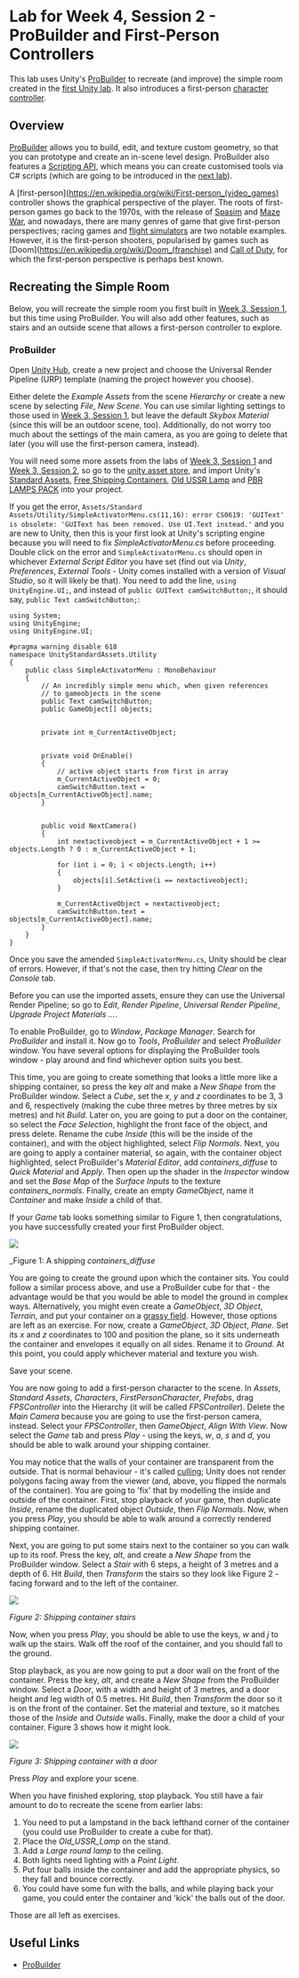 # Lab for Week 4, Session 2 - ProBuilder and First-Person Controllers

This lab uses Unity's [ProBuilder](https://unity3d.com/unity/features/worldbuilding/probuilder) to recreate (and improve) the simple room created in the [first Unity lab](./week3Session1.md). It also introduces a first-person [character controller](https://docs.unity3d.com/Manual/class-CharacterController.html).

## Overview

[ProBuilder](https://unity3d.com/unity/features/worldbuilding/probuilder) allows you to build, edit, and texture custom geometry, so that you can prototype and create an in-scene level design. ProBuilder also features a [Scripting API](https://docs.unity3d.com/Packages/com.unity.probuilder@4.2/manual/api.html), which means you can create customised tools via C# scripts (which are going to be introduced in the [next lab](week5Session1.md)).

A [first-person](https://en.wikipedia.org/wiki/First-person_(video_games) controller shows the graphical perspective of the player. The roots of first-person games go back to the 1970s, with the release of [Spasim](https://en.wikipedia.org/wiki/Spasim) and [Maze War](https://en.wikipedia.org/wiki/Maze_War), and nowadays, there are many genres of game that give first-person perspectives; racing games and [flight simulators](https://en.wikipedia.org/wiki/Amateur_flight_simulation#Flight_simulators) are two notable examples.  However, it is the first-person shooters, popularised by games such as [Doom](https://en.wikipedia.org/wiki/Doom_(franchise) and [Call of Duty](https://en.wikipedia.org/wiki/Call_of_Duty), for which the first-person perspective is perhaps best known.

## Recreating the Simple Room

Below, you will recreate the simple room you first built in [Week 3, Session 1](https://github.com/glowkeeper/P3D/blob/week3/docs/labs/week3Session1.md), but this time using ProBuilder. You will also add other features, such as stairs and an outside scene that allows a first-person controller to explore.

### ProBuilder

Open [Unity Hub](https://docs.unity3d.com/Manual/GettingStartedUnityHub.html), create a new project and choose the Universal Render Pipeline (URP) template (naming the project however you choose).

Either delete the _Example Assets_ from the scene _Hierarchy_ or create a new scene by selecting _File_, _New Scene_. You can use similar lighting settings to those used in [Week 3, Session 1](https://github.com/glowkeeper/P3D/blob/week3/docs/labs/week3Session1.md), but leave the default _Skybox Material_ (since this will be an outdoor scene, too). Additionally, do not worry too much about the settings of the main camera, as you are going to delete that later (you will use the first-person camera, instead).

You will need some more assets from the labs of [Week 3, Session 1](https://github.com/glowkeeper/P3D/blob/week3/docs/labs/week3Session1.md) and [Week 3, Session 2](https://github.com/glowkeeper/P3D/blob/week3/docs/labs/week3Session2.md), so go to the [unity asset store](https://assetstore.unity.com/), and import Unity's [Standard Assets](https://assetstore.unity.com/packages/essentials/asset-packs/standard-assets-for-unity-2018-4-32351), [Free Shipping Containers](https://assetstore.unity.com/packages/3d/environments/industrial/free-shipping-containers-18315), [Old USSR Lamp](https://assetstore.unity.com/packages/3d/props/electronics/old-ussr-lamp-110400) and [PBR LAMPS PACK](https://assetstore.unity.com/packages/3d/props/interior/free-pbr-lamps-70181) into your project.

If you get the error, `Assets/Standard Assets/Utility/SimpleActivatorMenu.cs(11,16): error CS0619: 'GUIText' is obsolete: 'GUIText has been removed. Use UI.Text instead.'` and you are new to Unity, then this is your first look at Unity's scripting engine because you will need to fix _SimpleActivatorMenu.cs_ before proceeding. Double click on the error and `SimpleActivatorMenu.cs` should open in whichever _External Script Editor_ you have set (find out via _Unity_, _Preferences_, _External Tools_ - Unity comes installed with a version of _Visual Studio_, so it will likely be that). You need to add the line, `using UnityEngine.UI;`, and instead of `public GUIText camSwitchButton;`, it should say, `public Text camSwitchButton;`:

```
using System;
using UnityEngine;
using UnityEngine.UI;

#pragma warning disable 618
namespace UnityStandardAssets.Utility
{
    public class SimpleActivatorMenu : MonoBehaviour
    {
        // An incredibly simple menu which, when given references
        // to gameobjects in the scene
        public Text camSwitchButton;
        public GameObject[] objects;


        private int m_CurrentActiveObject;


        private void OnEnable()
        {
            // active object starts from first in array
            m_CurrentActiveObject = 0;
            camSwitchButton.text = objects[m_CurrentActiveObject].name;
        }


        public void NextCamera()
        {
            int nextactiveobject = m_CurrentActiveObject + 1 >= objects.Length ? 0 : m_CurrentActiveObject + 1;

            for (int i = 0; i < objects.Length; i++)
            {
                objects[i].SetActive(i == nextactiveobject);
            }

            m_CurrentActiveObject = nextactiveobject;
            camSwitchButton.text = objects[m_CurrentActiveObject].name;
        }
    }
}
```

Once you save the amended `SimpleActivatorMenu.cs`, Unity should be clear of errors. However, if that's not the case, then try hitting _Clear_ on the _Console_ tab.

Before you can use the imported assets, ensure they can use the Universal Render Pipeline; so go to _Edit_, _Render Pipeline_, _Universal Render Pipeline_, _Upgrade Project Materials ..._.

To enable ProBuilder, go to _Window_, _Package Manager_. Search for _ProBuilder_ and install it. Now go to _Tools_, _ProBuilder_ and select _ProBuilder_ window. You have several options for displaying the ProBuilder tools window - play around and find whichever option suits you best.

This time, you are going to create something that looks a little more like a shipping container, so press the key _alt_ and make a _New Shape_ from the ProBuilder window. Select a _Cube_, set the _x_, _y_ and _z_ coordinates to be 3, 3 and 6, respectively (making the cube three metres by three metres by six metres) and hit _Build_. Later on, you are going to put a door on the container, so select the _Face Selection_, highlight the front face of the object, and press delete. Rename the cube _Inside_ (this will be the inside of the container), and with the object highlighted, select _Flip Normals_. Next, you are going to apply a container material, so again, with the container object highlighted, select ProBuilder's _Material Editor_, add _containers_diffuse_ to _Quick Material_ and _Apply_. Then open up the shader in the _Inspector_ window and set the _Base Map_ of the _Surface Inputs_ to the texture _containers_normals_. Finally, create an empty _GameObject_, name it _Container_ and make _Inside_ a child of that.

If your _Game_ tab looks something similar to Figure 1, then congratulations, you have successfully created your first ProBuilder object.

![](./images/shippingContainer.png)

_Figure 1: A shipping _containers_diffuse_

You are going to create the ground upon which the container sits. You could follow a similar process above, and use a ProBuilder cube for that - the advantage would be that you would be able to model the ground in complex ways. Alternatively, you might even create a _GameObject_, _3D Object_, _Terrain_, and put your container on a [grassy field](https://docs.unity3d.com/Manual/terrain-Grass.html). However, those options are left as an exercise. For now, create a _GameObject_, _3D Object_, _Plane_. Set its _x_ and _z_ coordinates to 100 and position the plane, so it sits underneath the container and envelopes it equally on all sides. Rename it to _Ground_. At this point, you could apply whichever material and texture you wish.

Save your scene.

You are now going to add a first-person character to the scene. In _Assets_, _Standard Assets_, _Characters_, _FirstPersonCharacter_, _Prefabs_, drag _FPSController_ into the Hierarchy (it will be called _FPSController_). Delete the _Main Camera_ because you are going to use the first-person camera, instead. Select your _FPSController_, then _GameObject_, _Align With View_. Now select the _Game_ tab and press _Play_ - using the keys, _w_, _a_, _s_ and _d_, you should be able to walk around your shipping container.

You may notice that the walls of your container are transparent from the outside. That is normal behaviour - it's called [culling](https://docs.unity3d.com/Manual/SL-CullAndDepth.html); Unity does not render polygons facing away from the viewer (and, above, you flipped the normals of the container). You are going to 'fix' that by modelling the inside and outside of the container. First, stop playback of your game, then duplicate _Inside_, rename the duplicated object _Outside_, then _Flip Normals_.  Now, when you press _Play_, you should be able to walk around a correctly rendered shipping container.

Next, you are going to put some stairs next to the container so you can walk up to its roof. Press the key, _alt_, and create a _New Shape_ from the ProBuilder window. Select a _Stair_ with 6 steps, a height of 3 metres and a depth of 6. Hit _Build_, then _Transform_ the stairs so they look like Figure 2 - facing forward and to the left of the container.

![](./images/shippingContainerStairs.png)

_Figure 2: Shipping container stairs_

Now, when you press _Play_, you should be able to use the keys, _w_ and _j_ to walk up the stairs. Walk off the roof of the container, and you should fall to the ground.

Stop playback, as you are now going to put a door wall on the front of the container. Press the key, _alt_, and create a _New Shape_ from the ProBuilder window. Select a _Door_, with a width and height of 3 metres, and a door height and leg width of 0.5 metres. Hit _Build_, then _Transform_ the door so it is on the front of the container. Set the material and texture, so it matches those of the _Inside_ and _Outside_ walls. Finally, make the door a child of your container. Figure 3 shows how it might look.

![](./images/shippingContainerDoor.png)

_Figure 3: Shipping container with a door_

Press _Play_ and explore your scene.

When you have finished exploring, stop playback. You still have a fair amount to do to recreate the scene from earlier labs:

1. You need to put a lampstand in the back lefthand corner of the container (you could use ProBuilder to create a cube for that).
2. Place the _Old_USSR_Lamp_ on the stand.
3. Add a _Large round lamp_ to the ceiling.
4. Both lights need lighting with a _Point Light_.
5. Put four balls inside the container and add the appropriate physics, so they fall and bounce correctly.
6. You could have some fun with the balls, and while playing back your game, you could enter the container and 'kick' the balls out of the door.

Those are all left as exercises. 

## Useful Links

+ [ProBuilder](https://unity3d.com/unity/features/worldbuilding/probuilder)
